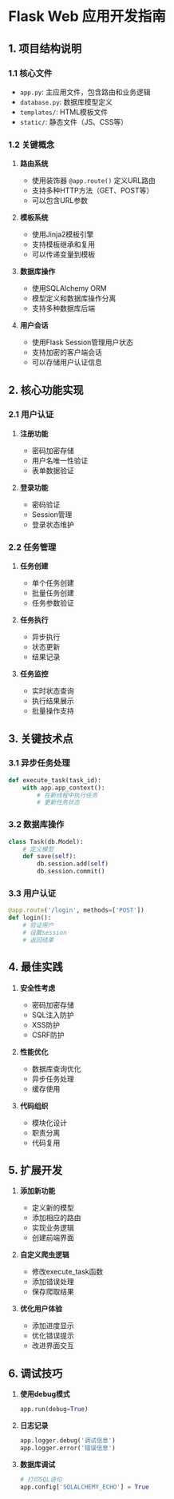 # Flask Web 应用开发指南

## 1. 项目结构说明

### 1.1 核心文件
- `app.py`: 主应用文件，包含路由和业务逻辑
- `database.py`: 数据库模型定义
- `templates/`: HTML模板文件
- `static/`: 静态文件（JS、CSS等）

### 1.2 关键概念
1. **路由系统**
   - 使用装饰器 `@app.route()` 定义URL路由
   - 支持多种HTTP方法（GET、POST等）
   - 可以包含URL参数

2. **模板系统**
   - 使用Jinja2模板引擎
   - 支持模板继承和复用
   - 可以传递变量到模板

3. **数据库操作**
   - 使用SQLAlchemy ORM
   - 模型定义和数据库操作分离
   - 支持多种数据库后端

4. **用户会话**
   - 使用Flask Session管理用户状态
   - 支持加密的客户端会话
   - 可以存储用户认证信息

## 2. 核心功能实现

### 2.1 用户认证
1. **注册功能**
   - 密码加密存储
   - 用户名唯一性验证
   - 表单数据验证

2. **登录功能**
   - 密码验证
   - Session管理
   - 登录状态维护

### 2.2 任务管理
1. **任务创建**
   - 单个任务创建
   - 批量任务创建
   - 任务参数验证

2. **任务执行**
   - 异步执行
   - 状态更新
   - 结果记录

3. **任务监控**
   - 实时状态查询
   - 执行结果展示
   - 批量操作支持

## 3. 关键技术点

### 3.1 异步任务处理
```python
def execute_task(task_id):
    with app.app_context():
        # 在新线程中执行任务
        # 更新任务状态
```

### 3.2 数据库操作
```python
class Task(db.Model):
    # 定义模型
    def save(self):
        db.session.add(self)
        db.session.commit()
```

### 3.3 用户认证
```python
@app.route('/login', methods=['POST'])
def login():
    # 验证用户
    # 设置session
    # 返回结果
```

## 4. 最佳实践

1. **安全性考虑**
   - 密码加密存储
   - SQL注入防护
   - XSS防护
   - CSRF防护

2. **性能优化**
   - 数据库查询优化
   - 异步任务处理
   - 缓存使用

3. **代码组织**
   - 模块化设计
   - 职责分离
   - 代码复用

## 5. 扩展开发

1. **添加新功能**
   - 定义新的模型
   - 添加相应的路由
   - 实现业务逻辑
   - 创建前端界面

2. **自定义爬虫逻辑**
   - 修改execute_task函数
   - 添加错误处理
   - 保存爬取结果

3. **优化用户体验**
   - 添加进度显示
   - 优化错误提示
   - 改进界面交互

## 6. 调试技巧

1. **使用debug模式**
   ```python
   app.run(debug=True)
   ```

2. **日志记录**
   ```python
   app.logger.debug('调试信息')
   app.logger.error('错误信息')
   ```

3. **数据库调试**
   ```python
   # 打印SQL语句
   app.config['SQLALCHEMY_ECHO'] = True
   ``` 